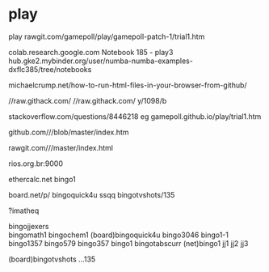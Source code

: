 # play

play rawgit.com/gamepoll/play/gamepoll-patch-1/trial1.htm 

colab.research.google.com 
Notebook 185 - play3
hub.gke2.mybinder.org/user/numba-numba-examples-dxflc385/tree/notebooks

michaelcrump.net/how-to-run-html-files-in-your-browser-from-github/

//raw.githack.com/  //raw.githack.com/ y/1098/b

stackoverflow.com/questions/8446218
eg gamepoll.github.io/play/trial1.htm

github.com/<your user name>/<your repo>/blob/master/index.htm

rawgit.com/<your user name>/<your repo>/master/index.html

rios.org.br:9000
  
ethercalc.net bingo1
  
board.net/p/
bingoquick4u ssqq bingotvshots/135
  
?imatheq

bingojjexers  
bingomath1 bingochem1 
(board)bingoquick4u
bingo3046 bingo1-1 bingo1357 bingo579 bingo357 bingo1 
bingotabscurr
(net)bingo1 jj1 jj2 jj3
  
(board)bingotvshots ...135
